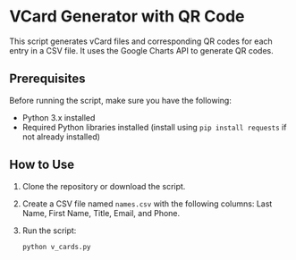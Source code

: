 # VCard Generator with QR Code

This script generates vCard files and corresponding QR codes for each entry in a CSV file. It uses the Google Charts API to generate QR codes.

## Prerequisites

Before running the script, make sure you have the following:

- Python 3.x installed
- Required Python libraries installed (install using `pip install requests` if not already installed)

## How to Use

1. Clone the repository or download the script.
2. Create a CSV file named `names.csv` with the following columns: Last Name, First Name, Title, Email, and Phone.
3. Run the script:

   ```bash
   python v_cards.py


